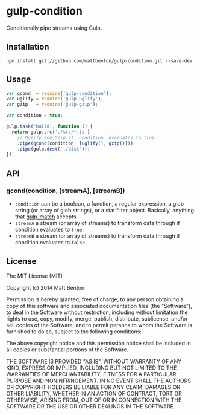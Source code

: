 # gulp-condition

Conditionally pipe streams using Gulp.

## Installation

`npm install git://github.com/mattbenton/gulp-condition.git --save-dev`


## Usage

```javascript
var gcond  = require('gulp-condition');
var uglify = require('gulp-uglify');
var gzip   = require('gulp-gzip');

var condition = true;

gulp.task('build', function () {
  return gulp.src('./src/*.js')
    // Uglify and Gzip if `condition` evaluates to true.
    .pipe(gcond(condition, [uglify(), gzip()]))
    .pipe(gulp.dest('./dist'));
});
```

## API

### gcond(condition, [streamA], [streamB])

- `condition` can be a boolean, a function, a regular expression, a glob string (or array of glob strings), or a stat filter object. Basically, anything that [gulp-match](https://www.npmjs.org/package/gulp-match) accepts.
- `streamA` a stream (or array of streams) to transform data through if condition evaluates to `true`.
- `streamB` a stream (or array of streams) to transform data through if condition evaluates to `false`.

## License

The MIT License (MIT)

Copyright (c) 2014 Matt Benton

Permission is hereby granted, free of charge, to any person obtaining a copy
of this software and associated documentation files (the "Software"), to deal
in the Software without restriction, including without limitation the rights
to use, copy, modify, merge, publish, distribute, sublicense, and/or sell
copies of the Software, and to permit persons to whom the Software is
furnished to do so, subject to the following conditions:

The above copyright notice and this permission notice shall be included in all
copies or substantial portions of the Software.

THE SOFTWARE IS PROVIDED "AS IS", WITHOUT WARRANTY OF ANY KIND, EXPRESS OR
IMPLIED, INCLUDING BUT NOT LIMITED TO THE WARRANTIES OF MERCHANTABILITY,
FITNESS FOR A PARTICULAR PURPOSE AND NONINFRINGEMENT. IN NO EVENT SHALL THE
AUTHORS OR COPYRIGHT HOLDERS BE LIABLE FOR ANY CLAIM, DAMAGES OR OTHER
LIABILITY, WHETHER IN AN ACTION OF CONTRACT, TORT OR OTHERWISE, ARISING FROM,
OUT OF OR IN CONNECTION WITH THE SOFTWARE OR THE USE OR OTHER DEALINGS IN THE
SOFTWARE.